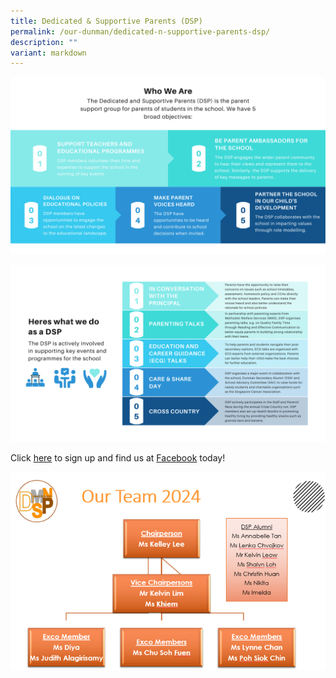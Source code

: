 ```yaml
---
title: Dedicated & Supportive Parents (DSP)
permalink: /our-dunman/dedicated-n-supportive-parents-dsp/
description: ""
variant: markdown
---
```

![](/images/DSP/1%20v2.png)

![](/images/DSP/v_2.png)

Click [here](https://forms.gle/eB9TERe6fGzCWyQ3A)&nbsp;to sign up and find us at&nbsp;<a href="https://www.facebook.com/DunmanDSP?fref=ts" target="_blank">Facebook</a>&nbsp;today!

![](/images/DSP/DSP_chart_for_website_update_2024.png)
